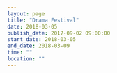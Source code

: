 ```yaml
---
layout: page
title: "Drama Festival"
date: 2018-03-05
publish_date: 2017-09-02 09:00:00
start_date: 2018-03-05
end_date: 2018-03-09
time: ""
location: ""
---
```


